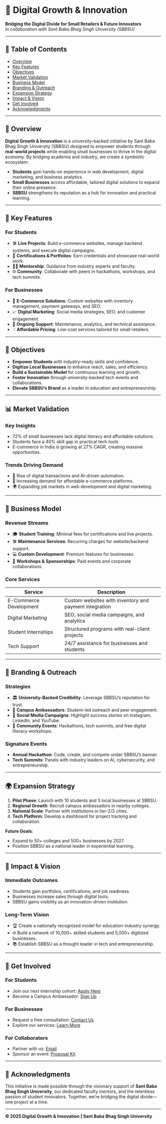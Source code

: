 # 🌱 Digital Growth & Innovation  
**Bridging the Digital Divide for Small Retailers & Future Innovators**  
*In collaboration with Sant Baba Bhag Singh University (SBBSU)*  

---

## 📌 Table of Contents  
- [Overview](#-overview)  
- [Key Features](#-key-features)  
- [Objectives](#-objectives)  
- [Market Validation](#-market-validation)  
- [Business Model](#-business-model)  
- [Branding & Outreach](#-branding--outreach)  
- [Expansion Strategy](#-expansion-strategy)  
- [Impact & Vision](#-impact--vision)  
- [Get Involved](#-get-involved)  
- [Acknowledgments](#-acknowledgments)  

---

## 🌟 Overview  
**Digital Growth & Innovation** is a university-backed initiative by Sant Baba Bhag Singh University (SBBSU) designed to empower students through **real-world projects** while enabling small businesses to thrive in the digital economy. By bridging academia and industry, we create a symbiotic ecosystem:  
- **Students** gain hands-on experience in web development, digital marketing, and business analytics.  
- **Small Businesses** access affordable, tailored digital solutions to expand their online presence.  
- **SBBSU** strengthens its reputation as a hub for innovation and practical learning.  

---

## 🚀 Key Features  
### For Students  
- 🛠️ **Live Projects**: Build e-commerce websites, manage backend systems, and execute digital campaigns.  
- 📜 **Certifications & Portfolios**: Earn credentials and showcase real-world work.  
- 👩💼 **Mentorship**: Guidance from industry experts and faculty.  
- 🌐 **Community**: Collaborate with peers in hackathons, workshops, and tech summits.  

### For Businesses  
- 🛒 **E-Commerce Solutions**: Custom websites with inventory management, payment gateways, and SEO.  
- 📈 **Digital Marketing**: Social media strategies, SEO, and customer engagement.  
- 🔧 **Ongoing Support**: Maintenance, analytics, and technical assistance.  
- 💡 **Affordable Pricing**: Low-cost services tailored for small retailers.  

---

## 🎯 Objectives  
- **Empower Students** with industry-ready skills and confidence.  
- **Digitize Local Businesses** to enhance reach, sales, and efficiency.  
- **Build a Sustainable Model** for continuous learning and growth.  
- **Foster Innovation** through university-backed tech events and collaborations.  
- **Elevate SBBSU’s Brand** as a leader in education and entrepreneurship.  

---

## 📊 Market Validation  
### Key Insights  
- 72% of small businesses lack digital literacy and affordable solutions.  
- Students face a 40% skill gap in practical tech tools.  
- E-commerce in India is growing at 27% CAGR, creating massive opportunities.  

### Trends Driving Demand  
- 📲 Rise of digital transactions and AI-driven automation.  
- 🚀 Increasing demand for affordable e-commerce platforms.  
- 🌍 Expanding job markets in web development and digital marketing.  

---

## 💼 Business Model  
### Revenue Streams  
- 🎓 **Student Training**: Minimal fees for certifications and live projects.  
- 🛠️ **Maintenance Services**: Recurring charges for website/backend support.  
- 💻 **Custom Development**: Premium features for businesses.  
- 🎤 **Workshops & Sponsorships**: Paid events and corporate collaborations.  

### Core Services  
| Service | Description |  
|---------|-------------|  
| E-Commerce Development | Custom websites with inventory and payment integration |  
| Digital Marketing | SEO, social media campaigns, and analytics |  
| Student Internships | Structured programs with real-client projects |  
| Tech Support | 24/7 assistance for businesses and students |  

---

## 📢 Branding & Outreach  
### Strategies  
- 🏛️ **University-Backed Credibility**: Leverage SBBSU’s reputation for trust.  
- 👥 **Campus Ambassadors**: Student-led outreach and peer engagement.  
- 📱 **Social Media Campaigns**: Highlight success stories on Instagram, LinkedIn, and YouTube.  
- 🎪 **Community Events**: Hackathons, tech summits, and free digital literacy workshops.  

### Signature Events  
- **Annual Hackathon**: Code, create, and compete under SBBSU’s banner.  
- **Tech Summits**: Panels with industry leaders on AI, cybersecurity, and entrepreneurship.  

---

## 🌍 Expansion Strategy  
1. **Pilot Phase**: Launch with 10 students and 5 local businesses at SBBSU.  
2. **Regional Growth**: Recruit campus ambassadors in nearby colleges.  
3. **National Scale**: Partner with institutions in tier-2/3 cities.  
4. **Tech Platform**: Develop a dashboard for project tracking and collaboration.  

**Future Goals**:  
- Expand to 50+ colleges and 500+ businesses by 2027.  
- Position SBBSU as a national leader in experiential learning.  

---

## 🌱 Impact & Vision  
### Immediate Outcomes  
- Students gain portfolios, certifications, and job readiness.  
- Businesses increase sales through digital tools.  
- SBBSU gains visibility as an innovation-driven institution.  

### Long-Term Vision  
- 🏆 Create a nationally recognized model for education-industry synergy.  
- 🌐 Build a network of 10,000+ skilled students and 5,000+ digitized businesses.  
- 📚 Establish SBBSU as a thought leader in tech and entrepreneurship.  

---

## 🤝 Get Involved  
### For Students  
- Join our next internship cohort: [Apply Here](#)  
- Become a Campus Ambassador: [Sign Up](#)  

### For Businesses  
- Request a free consultation: [Contact Us](#)  
- Explore our services: [Learn More](#)  

### For Collaborators  
- Partner with us: [Email](#)  
- Sponsor an event: [Proposal Kit](#)  

---

## 🙏 Acknowledgments  
This initiative is made possible through the visionary support of **Sant Baba Bhag Singh University**, our dedicated faculty mentors, and the relentless passion of student innovators. Together, we’re bridging the digital divide—one project at a time.  

--- 
**© 2025 Digital Growth & Innovation | Sant Baba Bhag Singh University**  
